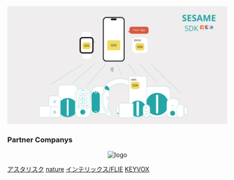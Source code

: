 ![SesameSDK](https://github.com/CANDY-HOUSE/.github/blob/main/profile/images/SesameSDK.png?raw=true)
<h3>Partner Companys</h3>
<p align="center">
  <img src="https://cdn.shopify.com/s/files/1/0016/1870/6495/files/partner_companys.png?v=1750648023" width="860px" alt="logo" style="max-width: "80%";"/>
</p>
<p>
  <a href="https://prtimes.jp/main/html/rd/p/000000008.000037218.html" target="_blank">アスタリスク</a>
  <a href="https://nature.global/blog/22303/" target="_blank">nature</a>
  <a href="https://prtimes.jp/main/html/rd/p/000000051.000052057.html" target="_blank">インテリックス/FLIE</a>
  <a href="https://prtimes.jp/main/html/rd/p/000000011.000037218.html" target="_blank">KEYVOX</a>
  
</p>
